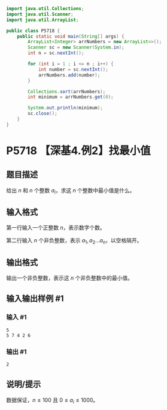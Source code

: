 ```java
import java.util.Collections;
import java.util.Scanner;
import java.util.ArrayList;

public class P5718 {
    public static void main(String[] args) {
        ArrayList<Integer> arrNumbers = new ArrayList<>();
        Scanner sc = new Scanner(System.in);
        int n = sc.nextInt();

        for (int i = 1 ; i <= n ; i++) {
            int number = sc.nextInt();
            arrNumbers.add(number);
        }

        Collections.sort(arrNumbers);
        int minimum = arrNumbers.get(0);

        System.out.println(minimum);
        sc.close();
    }
}
```

# P5718 【深基4.例2】找最小值

## 题目描述

给出 $n$ 和 $n$ 个整数 $a_i$，求这 $n$ 个整数中最小值是什么。

## 输入格式

第一行输入一个正整数 $n$，表示数字个数。

第二行输入 $n$ 个非负整数，表示 $a_1,a_2 \dots a_n$，以空格隔开。

## 输出格式

输出一个非负整数，表示这 $n$ 个非负整数中的最小值。

## 输入输出样例 #1

### 输入 #1

```
5
5 7 4 2 6
```

### 输出 #1

```
2
```

## 说明/提示

数据保证，$n\le100$ 且 $0\le a_i \le 1000$。